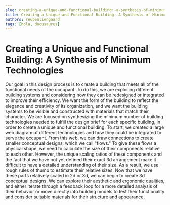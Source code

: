 ```yaml
---
slug: creating-a-unique-and-functional-building:-a-synthesis-of-minimum-technologies
title: Creating a Unique and Functional Building: A Synthesis of Minimum Technologies
authors: reubenliengaard
tags: [hola, docusaurus]
---
```


# Creating a Unique and Functional Building: A Synthesis of Minimum Technologies

Our goal in this design process is to create a building that meets all of the functional needs of the occupant. To do this, we are exploring different building systems and considering how they can be redesigned or integrated to improve their efficiency. We want the form of the building to reflect the elegance and creativity of its organization, and we want the building systems to be visible and constructed with materials that match their character.
We are focused on synthesizing the minimum number of building technologies needed to fulfill the design brief for each specific building, in order to create a unique and functional building. To start, we created a large web diagram of different technologies and how they could be integrated to serve the occupant. From this web, we can draw connections to create smaller conceptual designs, which we call "flows." To give these flows a physical shape, we need to calculate the size of their components relative to each other. However, the unique scaling ratios of these components and the fact that we have not yet defined their exact 3d arrangement make it difficult to have a detailed understanding of their size. As a result, we use rough rules of thumb to estimate their relative sizes.
Now that we have these parts relatively scaled in 2d or 3d, we can begin to create 3d conceptual designs. We can explore their aesthetic and ergonomic qualities, and either iterate through a feedback loop for a more detailed analysis of their behavior or move directly into building models to test their functionality and consider suitable materials for their structure and appearance.

